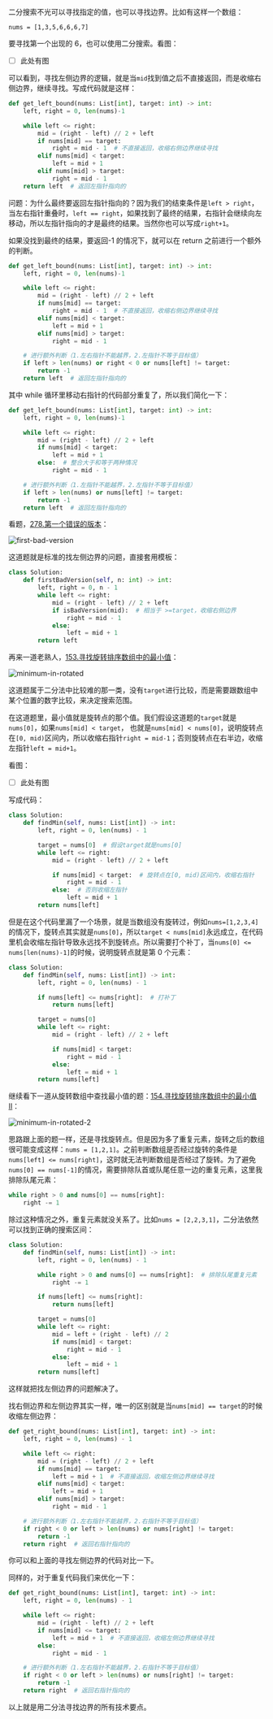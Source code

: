 二分搜索不光可以寻找指定的值，也可以寻找边界。比如有这样一个数组：

```
nums = [1,3,5,6,6,6,7]
```

要寻找第一个出现的 6，也可以使用二分搜索。看图：

- [ ] 此处有图

可以看到，寻找左侧边界的逻辑，就是当`mid`找到值之后不直接返回，而是收缩右侧边界，继续寻找。写成代码就是这样：

```python
def get_left_bound(nums: List[int], target: int) -> int:
    left, right = 0, len(nums)-1

    while left <= right:
        mid = (right - left) // 2 + left
        if nums[mid] == target:
            right = mid - 1  # 不直接返回，收缩右侧边界继续寻找
        elif nums[mid] < target:
            left = mid + 1
        elif nums[mid] > target:
            right = mid - 1
    return left  # 返回左指针指向的
```

问题：为什么最终要返回左指针指向的？因为我们的结束条件是`left > right`，当左右指针重叠时，`left == right`，如果找到了最终的结果，右指针会继续向左移动，所以左指针指向的才是最终的结果。当然你也可以写成`right+1`。

如果没找到最终的结果，要返回-1 的情况下，就可以在 return 之前进行一个额外的判断。

```python
def get_left_bound(nums: List[int], target: int) -> int:
    left, right = 0, len(nums)-1

    while left <= right:
        mid = (right - left) // 2 + left
        if nums[mid] == target:
            right = mid - 1  # 不直接返回，收缩右侧边界继续寻找
        elif nums[mid] < target:
            left = mid + 1
        elif nums[mid] > target:
            right = mid - 1

    # 进行额外判断（1.左右指针不能越界，2.左指针不等于目标值）
    if left > len(nums) or right < 0 or nums[left] != target:
        return -1
    return left  # 返回左指针指向的
```

其中 while 循环里移动右指针的代码部分重复了，所以我们简化一下：

```python
def get_left_bound(nums: List[int], target: int) -> int:
    left, right = 0, len(nums)-1

    while left <= right:
        mid = (right - left) // 2 + left
        if nums[mid] < target:
            left = mid + 1
        else:  # 整合大于和等于两种情况
            right = mid - 1

    # 进行额外判断（1.左指针不能越界，2.左指针不等于目标值）
    if left > len(nums) or nums[left] != target:
        return -1
    return left  # 返回左指针指向的
```

看题，[278.第一个错误的版本](https://leetcode.cn/problems/first-bad-version/)：

![first-bad-version](https://github.com/Lzzzzzzy/goodbye-algorithm/blob/main/%E7%AE%97%E6%B3%95%E7%AF%87/2.%E4%BA%8C%E5%88%86%E6%90%9C%E7%B4%A2/img-folder/first-bad-version.png)

这道题就是标准的找左侧边界的问题，直接套用模板：

```python
class Solution:
    def firstBadVersion(self, n: int) -> int:
        left, right = 0, n - 1
        while left <= right:
            mid = (right - left) // 2 + left
            if isBadVersion(mid):  # 相当于 >=target，收缩右侧边界
                right = mid - 1
            else:
                left = mid + 1
        return left
```

再来一道老熟人，[153.寻找旋转排序数组中的最小值](https://leetcode.cn/problems/find-minimum-in-rotated-sorted-array/)：

![minimum-in-rotated](https://github.com/Lzzzzzzy/goodbye-algorithm/blob/main/%E7%AE%97%E6%B3%95%E7%AF%87/2.%E4%BA%8C%E5%88%86%E6%90%9C%E7%B4%A2/img-folder/minimum-in-rotated.png)

这道题属于二分法中比较难的那一类，没有`target`进行比较，而是需要跟数组中某个位置的数字比较，来决定搜索范围。

在这道题里，最小值就是旋转点的那个值。我们假设这道题的`target`就是`nums[0]`，如果`nums[mid] < target`， 也就是`nums[mid] < nums[0]`，说明旋转点在`[0, mid)`区间内，所以收缩右指针`right = mid-1`；否则旋转点在右半边，收缩左指针`left = mid+1`。

看图：

- [ ] 此处有图

写成代码：

```python
class Solution:
    def findMin(self, nums: List[int]) -> int:
        left, right = 0, len(nums) - 1

        target = nums[0]  # 假设target就是nums[0]
        while left <= right:
            mid = (right - left) // 2 + left

            if nums[mid] < target:  # 旋转点在[0, mid)区间内，收缩右指针
                right = mid - 1
            else:  # 否则收缩左指针
                left = mid + 1
        return nums[left]
```

但是在这个代码里漏了一个场景，就是当数组没有旋转过，例如`nums=[1,2,3,4]`的情况下，旋转点其实就是`nums[0]`，所以`target < nums[mid]`永远成立，在代码里机会收缩左指针导致永远找不到旋转点。所以需要打个补丁，当`nums[0] <= nums[len(nums)-1]`的时候，说明旋转点就是第 0 个元素：

```python
class Solution:
    def findMin(self, nums: List[int]) -> int:
        left, right = 0, len(nums) - 1

        if nums[left] <= nums[right]:  # 打补丁
            return nums[left]

        target = nums[0]
        while left <= right:
            mid = (right - left) // 2 + left

            if nums[mid] < target:
                right = mid - 1
            else:
                left = mid + 1
        return nums[left]
```

继续看下一道从旋转数组中查找最小值的题：[154.寻找旋转排序数组中的最小值 II](https://leetcode.cn/problems/find-minimum-in-rotated-sorted-array-ii/)：

![minimum-in-rotated-2](https://github.com/Lzzzzzzy/goodbye-algorithm/blob/main/%E7%AE%97%E6%B3%95%E7%AF%87/2.%E4%BA%8C%E5%88%86%E6%90%9C%E7%B4%A2/img-folder/minimum-in-rotated-2.png)

思路跟上面的题一样，还是寻找旋转点。但是因为多了重复元素，旋转之后的数组很可能变成这样：`nums = [1,2,1]`。之前判断数组是否经过旋转的条件是`nums[left] <= nums[right]`，这时就无法判断数组是否经过了旋转。为了避免`nums[0] == nums[-1]`的情况，需要排除队首或队尾任意一边的重复元素，这里我排除队尾元素：

```python
while right > 0 and nums[0] == nums[right]:
    right -= 1
```

除过这种情况之外，重复元素就没关系了。比如`nums = [2,2,3,1]`，二分法依然可以找到正确的搜索区间：

```python
class Solution:
    def findMin(self, nums: List[int]) -> int:
        left, right = 0, len(nums) - 1

        while right > 0 and nums[0] == nums[right]:  # 排除队尾重复元素
            right -= 1

        if nums[left] <= nums[right]:
            return nums[left]

        target = nums[0]
        while left <= right:
            mid = left + (right - left) // 2
            if nums[mid] < target:
                right = mid - 1
            else:
                left = mid + 1
        return nums[left]
```

这样就把找左侧边界的问题解决了。

找右侧边界和左侧边界其实一样，唯一的区别就是当`nums[mid] == target`的时候收缩左侧边界：

```python
def get_right_bound(nums: List[int], target: int) -> int:
    left, right = 0, len(nums) - 1

    while left <= right:
        mid = (right - left) // 2 + left
        if nums[mid] == target:
            left = mid + 1  # 不直接返回，收缩左侧边界继续寻找
        elif nums[mid] < target:
            left = mid + 1
        elif nums[mid] > target:
            right = mid - 1

    # 进行额外判断（1.左右指针不能越界，2.右指针不等于目标值）
    if right < 0 or left > len(nums) or nums[right] != target:
        return -1
    return right  # 返回右指针指向的
```

你可以和上面的寻找左侧边界的代码对比一下。

同样的，对于重复代码我们来优化一下：

```python
def get_right_bound(nums: List[int], target: int) -> int:
    left, right = 0, len(nums) - 1

    while left <= right:
        mid = (right - left) // 2 + left
        if nums[mid] <= target:
            left = mid + 1  # 不直接返回，收缩左侧边界继续寻找
        else:
            right = mid - 1

    # 进行额外判断（1.左右指针不能越界，2.右指针不等于目标值）
    if right < 0 or left > len(nums) or nums[right] != target:
        return -1
    return right  # 返回右指针指向的
```

以上就是用二分法寻找边界的所有技术要点。
